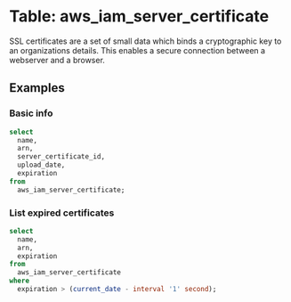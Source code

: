 # Table: aws_iam_server_certificate

SSL certificates are a set of small data which binds a cryptographic key to an organizations details. This enables a secure connection between a webserver and a browser.

## Examples

### Basic info

```sql
select
  name,
  arn,
  server_certificate_id,
  upload_date,
  expiration
from
  aws_iam_server_certificate;
```

### List expired certificates

```sql
select
  name,
  arn,
  expiration
from
  aws_iam_server_certificate
where
  expiration > (current_date - interval '1' second);
```
